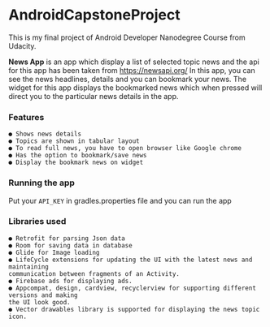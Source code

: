 # AndroidCapstoneProject
This is my final project of Android Developer Nanodegree Course from Udacity.

**News App** is an app which display a list of selected topic news and the api for this app has been taken from https://newsapi.org/
In this app, you can see the news headlines, details and you can bookmark your news. The widget for this app displays the bookmarked news which when pressed will direct you to the particular news details in the app.

### Features
```
● Shows news details
● Topics are shown in tabular layout
● To read full news, you have to open browser like Google chrome
● Has the option to bookmark/save news
● Display the bookmark news on widget
```

### Running the app
Put your `API_KEY` in gradles.properties file and you can run the app

### Libraries used
```
● Retrofit for parsing Json data 
● Room for saving data in database
● Glide for Image loading
● LifeCycle extensions for updating the UI with the latest news and maintaining
communication between fragments of an Activity.
● Firebase ads for displaying ads.
● Appcompat, design, cardview, recyclerview for supporting different versions and making
the UI look good.
● Vector drawables library is supported for displaying the news topic icon.
```
